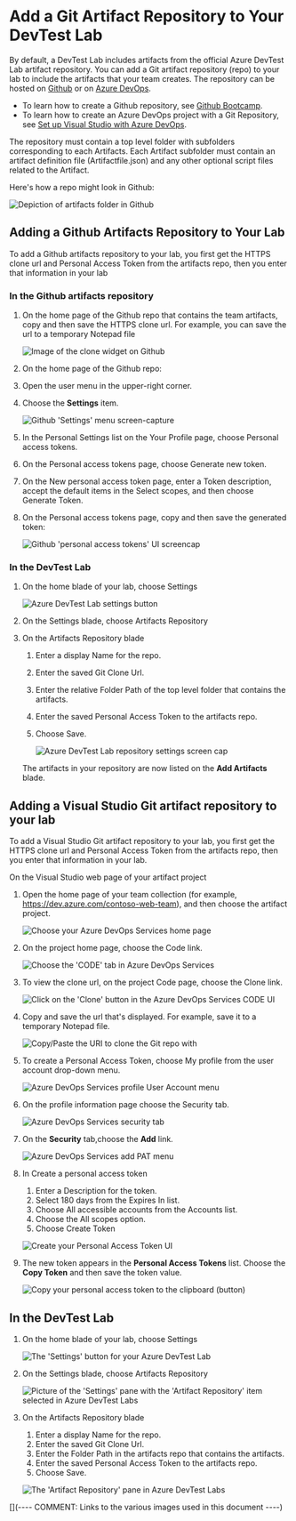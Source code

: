 # Add a Git Artifact Repository to Your DevTest Lab

By default, a DevTest Lab includes artifacts from the official Azure DevTest
Lab artifact repository. You can add a Git artifact repository (repo) to your
lab to include the artifacts that your team creates. The repository can be 
hosted on [Github](https://www.github.com/) or on [Azure DevOps](https://dev.azure.com).

- To learn how to create a Github repository, see [Github 
  Bootcamp](https://help.github.com/categories/bootcamp/).
- To learn how to create an Azure DevOps project with a Git Repository, see [Set up 
  Visual Studio with Azure DevOps](https://docs.microsoft.com/en-us/azure/devops/organizations/accounts/set-up-vs).

The repository must contain a top level folder with subfolders corresponding
to each Artifacts. Each Artifact subfolder must contain an artifact definition
file (Artifactfile.json) and any other optional script files related to the 
Artifact.

Here's how a repo might look in Github:

![Depiction of artifacts folder in Github][artifact-repo-github]

## Adding a Github Artifacts Repository to Your Lab

To add a Github artifacts repository to your lab, you first get the HTTPS clone
url and Personal Access Token from the artifacts repo, then you enter that 
information in your lab 

### In the Github artifacts repository

1. On the home page of the Github repo that contains the team artifacts, copy
   and then save the HTTPS clone url. For example, you can save the url to a
   temporary Notepad file

   ![Image of the clone widget on Github][github-clone]
   
2. On the home page of the Github repo:

3. Open the user menu in the upper-right corner.

4. Choose the **Settings** item.

   ![Github 'Settings' menu screen-capture][github-settings-item]

5. In the Personal Settings list on the Your Profile page, choose Personal
   access tokens.

6. On the Personal access tokens page, choose Generate new token.

7. On the New personal access token page, enter a Token description, accept
   the default items in the Select scopes, and then choose Generate Token.

8. On the Personal access tokens page, copy and then save the generated
   token:
   
   ![Github 'personal access tokens' UI screencap][github-pat]
   
### In the DevTest Lab

1. On the home blade of your lab, choose Settings

   ![Azure DevTest Lab settings button][azure-devtest-lab-settings]

2. On the Settings blade, choose Artifacts Repository

3. On the Artifacts Repository blade
   1. Enter a display Name for the repo.

   2. Enter the saved Git Clone Url.

   3. Enter the relative Folder Path of the top level folder  that contains the artifacts.

   4. Enter the saved Personal Access Token to the artifacts repo.

   5. Choose Save.

      ![Azure DevTest Lab repository settings screen cap][azure-artifact-repo-settings]

   The artifacts in your repository are now listed on the **Add Artifacts**
   blade.

## Adding a Visual Studio Git artifact repository to your lab

To add a Visual Studio Git artifact repository to your lab, you first get the
HTTPS clone url and Personal Access Token from the artifacts repo, then you
enter that information in your lab.

On the Visual Studio web page of your artifact project

1. Open the home page of your team collection (for example, 
   https://dev.azure.com/contoso-web-team), and then choose the artifact
   project.

   ![Choose your Azure DevOps Services home page][ado-choose-team]

2. On the project home page, choose the Code link.

   ![Choose the 'CODE' tab in Azure DevOps Services][ado-code-tab]

3. To view the clone url, on the project Code page, choose the Clone link.

   ![Click on the 'Clone' button in the Azure DevOps Services CODE UI][ado-clone-button]

4. Copy and save the url that's displayed. For example, save it to a temporary
   Notepad file.

   ![Copy/Paste the URI to clone the Git repo with][ado-clone-uri]
   
5. To create a Personal Access Token, choose My profile from the user account
   drop-down menu.
   
   ![Azure DevOps Services profile User Account menu][ado-profile-menu]
   
6. On the profile information page choose the Security tab.

   ![Azure DevOps Services security tab][ado-security-tab]
   
7. On the **Security** tab,choose the **Add** link.
 
   ![Azure DevOps Services add PAT menu][ado-security-pat-add]
   
8. In Create a personal access token
   1. Enter a Description for the token.
   2. Select 180 days from the Expires In list.
   3. Choose All accessible accounts from the Accounts list.
   4. Choose the All scopes option.
   5. Choose Create Token
   
   ![Create your Personal Access Token UI][ado-create-pat]
   
9. The new token appears in the **Personal Access Tokens** list. Choose the
   **Copy Token** and then save the token value.
   
   ![Copy your personal access token to the clipboard (button)][ado-copy-token]
   
## In the DevTest Lab

1. On the home blade of your lab, choose Settings

   ![The 'Settings' button for your Azure DevTest Lab][azure-devtest-lab-settings-button]
   
2. On the Settings blade, choose Artifacts Repository

   ![Picture of the 'Settings' pane with the 'Artifact Repository' item selected in Azure DevTest Labs][azure-devtest-settings-pane]
   
3. On the Artifacts Repository blade
   1. Enter a display Name for the repo.
   2. Enter the saved Git Clone Url.
   3. Enter the Folder Path in the artifacts repo that contains the artifacts.
   4. Enter the saved Personal Access Token to the artifacts repo.
   5. Choose Save.

   ![The 'Artifact Repository' pane in Azure DevTest Labs][azure-devtest-lab-artifact-repo-pane]


[](---- COMMENT: Links to the various images used in this document ----)

[artifact-repo-github]: images/artifact-repo-github.png
[github-clone]: images/github-clone.png
[github-settings-item]: images/github-settings-item.png
[github-pat]: images/github-personal-access-tokens-ui.png
[azure-devtest-lab-settings]: images/azure-devtest-lab-settings.png
[azure-artifact-repo-settings]: images/azure-artifact-repo-settings.png
[ado-choose-team]: images/vsts-choose-team.png
[ado-code-tab]: images/vsts-tab-code.png
[ado-clone-button]: images/vsts-clone-link-button.png
[ado-clone-uri]: images/vsts-clone-uri.png
[ado-profile-menu]: images/vsts-profile-menu.png
[ado-security-tab]: images/vsts-security-tab.png
[ado-security-pat-add]: images/vsts-pat-add.png
[ado-create-pat]: images/vsts-create-pat.png
[ado-copy-token]: images/vsts-copy-token.png
[azure-devtest-lab-settings-button]: images/azure-devtest-lab-settings-button.png
[azure-devtest-settings-pane]: images/azure-devtest-settings-pane.png
[azure-devtest-lab-artifact-repo-pane]: images/azure-devtest-lab-artifact-repo-pane.png
